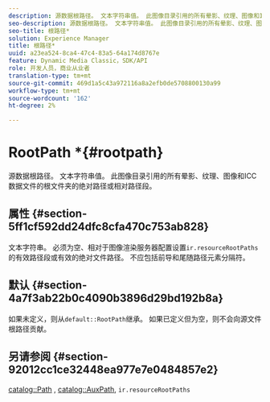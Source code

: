 ```yaml
---
description: 源数据根路径。 文本字符串值。 此图像目录引用的所有晕影、纹理、图像和ICC数据文件的根文件夹的绝对路径或相对路径段。
seo-description: 源数据根路径。 文本字符串值。 此图像目录引用的所有晕影、纹理、图像和ICC数据文件的根文件夹的绝对路径或相对路径段。
seo-title: 根路径*
solution: Experience Manager
title: 根路径*
uuid: a23ea524-8ca4-47c4-83a5-64a174d8767e
feature: Dynamic Media Classic，SDK/API
role: 开发人员，商业从业者
translation-type: tm+mt
source-git-commit: 469d1a5c43a972116a8a2efb0de5708800130a99
workflow-type: tm+mt
source-wordcount: '162'
ht-degree: 2%

---
```



# RootPath *{#rootpath}

源数据根路径。 文本字符串值。 此图像目录引用的所有晕影、纹理、图像和ICC数据文件的根文件夹的绝对路径或相对路径段。

## 属性 {#section-5ff1cf592dd24dfc8cfa470c753ab828}

文本字符串。 必须为空、相对于图像渲染服务器配置设置`ir.resourceRootPaths`的有效路径段或有效的绝对文件路径。 不应包括前导和尾随路径元素分隔符。

## 默认 {#section-4a7f3ab22b0c4090b3896d29bd192b8a}

如果未定义，则从`default::RootPath`继承。 如果已定义但为空，则不会向源文件根路径贡献。

## 另请参阅 {#section-92012cc1ce32448ea977e7e0484857e2}

[catalog::Path](../../../../../ir-api/material-cat/image-rendering-api-ref/c-ir-material-catalog/c-ir-material-data-reference/r-ir-path.md#reference-59ebb624250a4965ad1737578a2ab590) ,  [catalog::AuxPath](../../../../../ir-api/material-cat/image-rendering-api-ref/c-ir-material-catalog/c-ir-material-data-reference/r-ir-auxpath.md#reference-943ad5ee3c3b4b06bbcbb005db0dc969),  `ir.resourceRootPaths`
